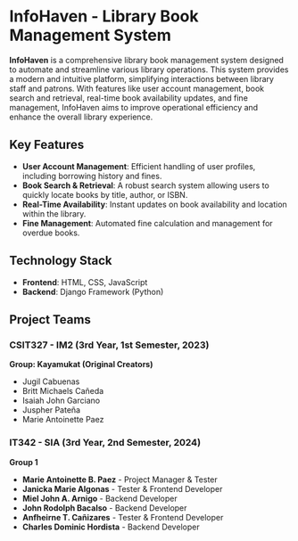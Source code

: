 # InfoHaven - Library Book Management System

**InfoHaven** is a comprehensive library book management system designed to automate and streamline various library operations. This system provides a modern and intuitive platform, simplifying interactions between library staff and patrons. With features like user account management, book search and retrieval, real-time book availability updates, and fine management, InfoHaven aims to improve operational efficiency and enhance the overall library experience.

## Key Features
- **User Account Management**: Efficient handling of user profiles, including borrowing history and fines.
- **Book Search & Retrieval**: A robust search system allowing users to quickly locate books by title, author, or ISBN.
- **Real-Time Availability**: Instant updates on book availability and location within the library.
- **Fine Management**: Automated fine calculation and management for overdue books.

## Technology Stack
- **Frontend**: HTML, CSS, JavaScript
- **Backend**: Django Framework (Python)

## Project Teams

### CSIT327 - IM2 (3rd Year, 1st Semester, 2023)
**Group: Kayamukat (Original Creators)**
- Jugil Cabuenas
- Britt Michaels Cañeda
- Isaiah John Garciano
- Juspher Pateña
- Marie Antoinette Paez

### IT342 - SIA (3rd Year, 2nd Semester, 2024)
**Group 1**
- **Marie Antoinette B. Paez** - Project Manager & Tester
- **Janicka Marie Algonas** - Tester & Frontend Developer
- **Miel John A. Arnigo** - Backend Developer
- **John Rodolph Bacalso** - Backend Developer
- **Anfheirne T. Cañizares** - Tester & Frontend Developer
- **Charles Dominic Hordista** - Backend Developer
